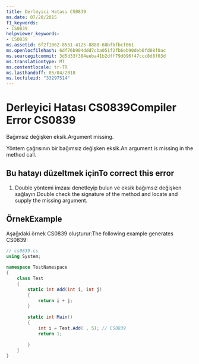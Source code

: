 ```yaml
---
title: Derleyici Hatası CS0839
ms.date: 07/20/2015
f1_keywords:
- CS0839
helpviewer_keywords:
- CS0839
ms.assetid: 6f2f1062-8551-4125-8880-68bfbfbcf061
ms.openlocfilehash: 6df76b904ddd7cba051f2fb6eb90deb6fd08f0ac
ms.sourcegitcommit: 3d5d33f384eeba41b2dff79d096f47ccc8d8f03d
ms.translationtype: MT
ms.contentlocale: tr-TR
ms.lasthandoff: 05/04/2018
ms.locfileid: "33297514"
---
```

# <a name="compiler-error-cs0839"></a><span data-ttu-id="98043-102">Derleyici Hatası CS0839</span><span class="sxs-lookup"><span data-stu-id="98043-102">Compiler Error CS0839</span></span>
<span data-ttu-id="98043-103">Bağımsız değişken eksik.</span><span class="sxs-lookup"><span data-stu-id="98043-103">Argument missing.</span></span>  
  
 <span data-ttu-id="98043-104">Yöntem çağrısının bir bağımsız değişken eksik.</span><span class="sxs-lookup"><span data-stu-id="98043-104">An argument is missing in the method call.</span></span>  
  
## <a name="to-correct-this-error"></a><span data-ttu-id="98043-105">Bu hatayı düzeltmek için</span><span class="sxs-lookup"><span data-stu-id="98043-105">To correct this error</span></span>  
  
1.  <span data-ttu-id="98043-106">Double yöntemi imzası denetleyip bulun ve eksik bağımsız değişken sağlayın.</span><span class="sxs-lookup"><span data-stu-id="98043-106">Double check the signature of the method and locate and supply the missing argument.</span></span>  
  
## <a name="example"></a><span data-ttu-id="98043-107">Örnek</span><span class="sxs-lookup"><span data-stu-id="98043-107">Example</span></span>  
 <span data-ttu-id="98043-108">Aşağıdaki örnek CS0839 oluşturur:</span><span class="sxs-lookup"><span data-stu-id="98043-108">The following example generates CS0839:</span></span>  
  
```csharp  
// cs0839.cs  
using System;  
  
namespace TestNamespace  
{  
    class Test  
    {  
        static int Add(int i, int j)  
        {  
            return i + j;  
        }  
  
        static int Main()   
        {  
            int i = Test.Add( , 5); // CS0839  
            return 1;  
  
        }  
    }  
}  
```
